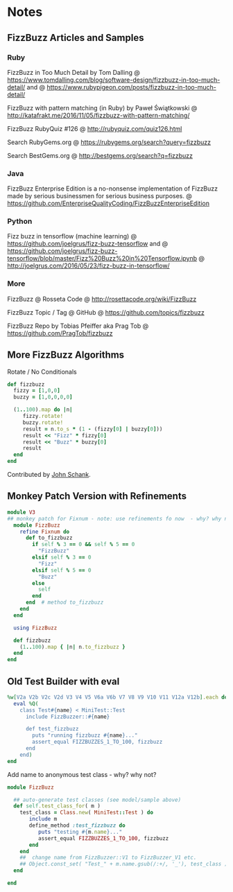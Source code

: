 # Notes


## FizzBuzz Articles and Samples

### Ruby

FizzBuzz in Too Much Detail by Tom Dalling
@ https://www.tomdalling.com/blog/software-design/fizzbuzz-in-too-much-detail/ and
@ https://www.rubypigeon.com/posts/fizzbuzz-in-too-much-detail/

FizzBuzz with pattern matching (in Ruby) by Paweł Świątkowski
@ http://katafrakt.me/2016/11/05/fizzbuzz-with-pattern-matching/


FizzBuzz RubyQuiz #126
@ http://rubyquiz.com/quiz126.html


Search RubyGems.org
@ https://rubygems.org/search?query=fizzbuzz

Search BestGems.org
@ http://bestgems.org/search?q=fizzbuzz




### Java

FizzBuzz Enterprise Edition is a no-nonsense implementation of FizzBuzz made by serious businessmen for serious business purposes. 
@  https://github.com/EnterpriseQualityCoding/FizzBuzzEnterpriseEdition


### Python

Fizz buzz in tensorflow (machine learning)
@ https://github.com/joelgrus/fizz-buzz-tensorflow and
@ https://github.com/joelgrus/fizz-buzz-tensorflow/blob/master/Fizz%20Buzz%20in%20Tensorflow.ipynb
@ http://joelgrus.com/2016/05/23/fizz-buzz-in-tensorflow/

### More

FizzBuzz @ Rosseta Code
@ http://rosettacode.org/wiki/FizzBuzz

FizzBuzz Topic / Tag @ GitHub
@ https://github.com/topics/fizzbuzz     

FizzBuzz Repo by Tobias Pfeiffer aka Prag Tob
@ https://github.com/PragTob/fizzbuzz



## More FizzBuzz Algorithms

Rotate / No Conditionals

``` ruby
def fizzbuzz
  fizzy = [1,0,0]
  buzzy = [1,0,0,0,0]

  (1..100).map do |n|
     fizzy.rotate!
     buzzy.rotate!
     result = n.to_s * (1 - (fizzy[0] | buzzy[0]))
     result << "Fizz" * fizzy[0]
     result << "Buzz" * buzzy[0]
     result
  end
end
```

Contributed by [John Schank](https://github.com/jschank).




## Monkey Patch Version with Refinements


``` ruby
module V3
## monkey patch for Fixnum - note: use refinements fo now  - why? why not?
  module FizzBuzz
    refine Fixnum do
      def to_fizzbuzz
        if self % 3 == 0 && self % 5 == 0
          "FizzBuzz"
        elsif self % 3 == 0
          "Fizz"
        elsif self % 5 == 0
          "Buzz"
        else
          self
        end
      end  # method to_fizzbuzz
    end
  end

  using FizzBuzz

  def fizzbuzz
    (1..100).map { |n| n.to_fizzbuzz }
  end
end
```



## Old Test Builder with eval

``` ruby
%w[V2a V2b V2c V2d V3 V4 V5 V6a V6b V7 V8 V9 V10 V11 V12a V12b].each do |name|
  eval %Q(
    class Test#{name} < MiniTest::Test
      include FizzBuzzer::#{name}

      def test_fizzbuzz
        puts "running fizzbuzz #{name}..."
        assert_equal FIZZBUZZES_1_TO_100, fizzbuzz
      end
    end)
end
```

Add name to anonymous test class - why? why not?

``` ruby
module FizzBuzz

  ## auto-generate test classes (see model/sample above)
  def self.test_class_for( m )
    test_class = Class.new( MiniTest::Test ) do
       include m
       define_method :test_fizzbuzz do
          puts "testing #{m.name}..."
          assert_equal FIZZBUZZES_1_TO_100, fizzbuzz
       end
    end
    ##  change name from FizzBuzzer::V1 to FizzBuzzer_V1 etc.
    ## Object.const_set( "Test_" + m.name.gsub(/:+/, '_'), test_class )
  end

end
```

